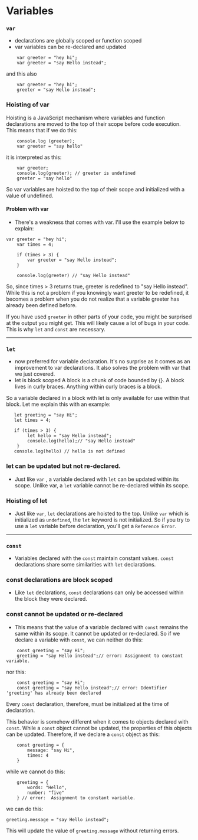 # Variables

### `var`
- declarations are globally scoped or function scoped
- var variables can be re-declared and updated
```
    var greeter = "hey hi";
    var greeter = "say Hello instead";
```

and this also

```
    var greeter = "hey hi";
    greeter = "say Hello instead";
```

### Hoisting of var
Hoisting is a JavaScript mechanism where variables and function declarations are moved to the top of their scope before code execution. This means that if we do this:

```
    console.log (greeter);
    var greeter = "say hello"
```

it is interpreted as this:

```
    var greeter;
    console.log(greeter); // greeter is undefined
    greeter = "say hello"
```
So var variables are hoisted to the top of their scope and initialized with a value of undefined.

#### Problem with var
- There's a weakness that comes with  var. I'll use the example below to explain:

```
var greeter = "hey hi";
    var times = 4;

    if (times > 3) {
        var greeter = "say Hello instead"; 
    }
    
    console.log(greeter) // "say Hello instead"

```
So, since times > 3 returns true, greeter is redefined  to "say Hello instead". While this is not a problem if you knowingly want greeter to be redefined, it becomes a problem when you do not realize that a variable greeter has already been defined before.

If you have used `greeter` in other parts of your code, you might be surprised at the output you might get. This will likely cause a lot of bugs in your code. This is why `let` and `const` are necessary.

---------------------------------------
### `let` 
- now preferred for variable declaration. It's no surprise as it comes as an improvement to var declarations. It also solves the problem with var that we just covered.
- let is block scoped
A block is a chunk of code bounded by {}. A block lives in curly braces. Anything within curly braces is a block.

So a variable declared in a block with let  is only available for use within that block. Let me explain this with an example:

```
   let greeting = "say Hi";
   let times = 4;

   if (times > 3) {
        let hello = "say Hello instead";
        console.log(hello);// "say Hello instead"
    }
   console.log(hello) // hello is not defined
```
### let can be updated but not re-declared.
- Just like `var` , a variable declared with `let` can be updated within its scope. Unlike var, a `let` variable cannot be re-declared within its scope.

### Hoisting of let
- Just like  `var`, `let` declarations are hoisted to the top. Unlike `var` which is initialized as `undefined`, the `let` keyword is not initialized. So if you try to use a `let` variable before declaration, you'll get a `Reference Error`.
---------------------------------------
### `const`
- Variables declared with the `const` maintain constant values. `const` declarations share some similarities with `let` declarations.

### const declarations are block scoped
- Like `let` declarations, `const` declarations can only be accessed within the block they were declared.

### const cannot be updated or re-declared
- This means that the value of a variable declared with `const` remains the same within its scope. It cannot be updated or re-declared. So if we declare a variable with `const`, we can neither do this:

```
    const greeting = "say Hi";
    greeting = "say Hello instead";// error: Assignment to constant variable. 
```
nor this:

```
    const greeting = "say Hi";
    const greeting = "say Hello instead";// error: Identifier 'greeting' has already been declared
```

Every `const` declaration, therefore, must be initialized at the time of declaration.

This behavior is somehow different when it comes to objects declared with `const`. While a `const` object cannot be updated, the properties of this objects can be updated. Therefore, if we declare a `const` object as this:

```
    const greeting = {
        message: "say Hi",
        times: 4
    }
```
while we cannot do this:

```
    greeting = {
        words: "Hello",
        number: "five"
    } // error:  Assignment to constant variable.
```
we can do this:

```
greeting.message = "say Hello instead";
```

This will update the value of `greeting.message` without returning errors.